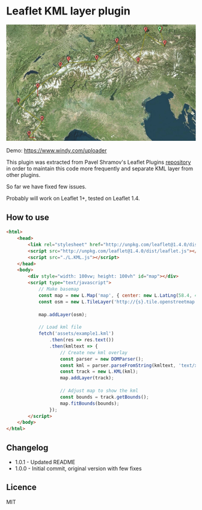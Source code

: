 # Leaflet KML layer plugin

![Example](assets/screenshot.jpg)

Demo: https://www.windy.com/uploader

This plugin was extracted from Pavel Shramov's Leaflet Plugins [repository](https://github.com/shramov/leaflet-plugins) in order to maintain this code more frequently and separate KML layer from other plugins.

So far we have fixed few issues.

Probably will work on Leaflet 1+, tested on Leaflet 1.4.

## How to use

```html
<html>
    <head>
        <link rel="stylesheet" href="http://unpkg.com/leaflet@1.4.0/dist/leaflet.css" />
        <script src="http://unpkg.com/leaflet@1.4.0/dist/leaflet.js"></script>
        <script src="./L.KML.js"></script>
    </head>
    <body>
        <div style="width: 100vw; height: 100vh" id="map"></div>
        <script type="text/javascript">
            // Make basemap
            const map = new L.Map('map', { center: new L.LatLng(58.4, 43.0), zoom: 11 });
            const osm = new L.TileLayer('http://{s}.tile.openstreetmap.org/{z}/{x}/{y}.png');

            map.addLayer(osm);

            // Load kml file
            fetch('assets/example1.kml')
                .then(res => res.text())
                .then(kmltext => {
                    // Create new kml overlay
                    const parser = new DOMParser();
                    const kml = parser.parseFromString(kmltext, 'text/xml');
                    const track = new L.KML(kml);
                    map.addLayer(track);

                    // Adjust map to show the kml
                    const bounds = track.getBounds();
                    map.fitBounds(bounds);
                });
        </script>
    </body>
</html>

```

## Changelog

-   1.0.1 - Updated README
-   1.0.0 - Initial commit, original version with few fixes

## Licence

MIT
